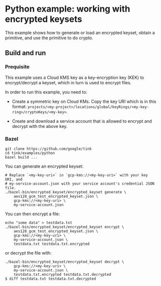 # Python example: working with encrypted keysets

This example shows how to generate or load an encrypted keyset, obtain a
primitive, and use the primitive to do crypto.

## Build and run

### Prequisite

This example uses a Cloud KMS key as a key-encryption key (KEK) to
encrypt/decrypt a keyset, which in turn is used to encrypt files.

In order to run this example, you need to:

*   Create a symmetric key on Cloud KMs. Copy the key URI which is in this
    format:
    `projects/<my-project>/locations/global/keyRings/<my-key-ring>/cryptoKeys/<my-key>`.

*   Create and download a service account that is allowed to encrypt and decrypt
    with the above key.

### Bazel

```shell
git clone https://github.com/google/tink
cd tink/examples/python
bazel build ...
```

You can generate an encrypted keyset:

```shell
# Replace `<my-key-uri>` in `gcp-kms://<my-key-uri>` with your key URI, and
# my-service-account.json with your service account's credential JSON file.
./bazel-bin/encrypted_keyset/encrypted_keyset generate \
    aes128_gcm_test_encrypted_keyset.json \
    gcp-kms://<my-key-uri> \
    my-service-account.json
```

You can then encrypt a file:

```shell
echo "some data" > testdata.txt
./bazel-bin/encrypted_keyset/encrypted_keyset encrypt \
    aes128_gcm_test_encrypted_keyset.json \
    gcp-kms://<my-key-uri> \
    my-service-account.json \
    testdata.txt testdata.txt.encrypted
```

or decrypt the file with:

```shell
./bazel-bin/encrypted_keyset/encrypted_keyset decrypt \
    gcp-kms://<my-key-uri> \
    my-service-account.json \
    testdata.txt.encrypted testdata.txt.decrypted
$ diff testdata.txt testdata.txt.decrypted
```

